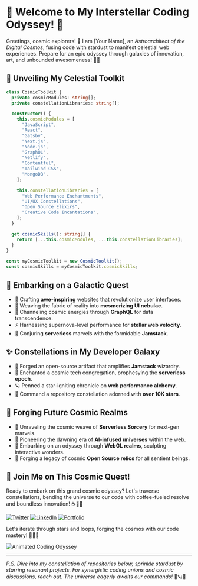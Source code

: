 # 🌌 Welcome to My Interstellar Coding Odyssey! 🚀

Greetings, cosmic explorers! 🌠 I am [Your Name], an *Astroarchitect of the Digital Cosmos*, fusing code with stardust to manifest celestial web experiences. Prepare for an epic odyssey through galaxies of innovation, art, and unbounded awesomeness! 🌌✨

## 🌌 Unveiling My Celestial Toolkit

```typescript
class CosmicToolkit {
  private cosmicModules: string[];
  private constellationLibraries: string[];

  constructor() {
    this.cosmicModules = [
      "JavaScript",
      "React",
      "Gatsby",
      "Next.js",
      "Node.js",
      "GraphQL",
      "Netlify",
      "Contentful",
      "Tailwind CSS",
      "MongoDB",
    ];

    this.constellationLibraries = [
      "Web Performance Enchantments",
      "UI/UX Constellations",
      "Open Source Elixirs",
      "Creative Code Incantations",
    ];
  }

  get cosmicSkills(): string[] {
    return [...this.cosmicModules, ...this.constellationLibraries];
  }
}

const myCosmicToolkit = new CosmicToolkit();
const cosmicSkills = myCosmicToolkit.cosmicSkills;
```

## 🚀 Embarking on a Galactic Quest

- 🌟 Crafting **awe-inspiring** websites that revolutionize user interfaces.
- 🎨 Weaving the fabric of reality into **mesmerizing UI nebulae**.
- 🌌 Channeling cosmic energies through **GraphQL** for data transcendence.
- ⚡️ Harnessing supernova-level performance for **stellar web velocity**.
- 🌠 Conjuring **serverless** marvels with the formidable **Jamstack**.

## ✨ Constellations in My Developer Galaxy

- 🌟 Forged an open-source artifact that amplifies **Jamstack** wizardry.
- 💫 Enchanted a cosmic tech congregation, prophesying the **serverless epoch**.
- 🪐 Penned a star-igniting chronicle on **web performance alchemy**.
- 🌌 Command a repository constellation adorned with **over 10K stars**.

## 🌙 Forging Future Cosmic Realms

- 🌟 Unraveling the cosmic weave of **Serverless Sorcery** for next-gen marvels.
- 🌌 Pioneering the dawning era of **AI-infused universes** within the web.
- 🌠 Embarking on an odyssey through **WebGL realms**, sculpting interactive wonders.
- 🌌 Forging a legacy of cosmic **Open Source relics** for all sentient beings.

## 🌠 Join Me on This Cosmic Quest!

Ready to embark on this grand cosmic odyssey? Let's traverse constellations, bending the universe to our code with coffee-fueled resolve and boundless innovation! ☕️🚀🌌

[![Twitter](https://img.shields.io/badge/-Twitter-1DA1F2?style=for-the-badge&logo=twitter&logoColor=white)](https://twitter.com/yourtwitterhandle)
[![LinkedIn](https://img.shields.io/badge/-LinkedIn-0077B5?style=for-the-badge&logo=linkedin&logoColor=white)](https://www.linkedin.com/in/yourlinkedinprofile)
[![Portfolio](https://img.shields.io/badge/-Portfolio-536DFE?style=for-the-badge&logoColor=white)](https://yourportfolio.com)

Let's iterate through stars and loops, forging the cosmos with our code mastery! 🌠🌟🚀

![Animated Coding Odyssey]([https://yourimageurl.com](https://img.freepik.com/premium-photo/cartoon-man-working-computer_912214-932.jpg?w=826))

---

*P.S. Dive into my constellation of repositories below, sprinkle stardust by starring resonant projects. For synergistic coding unions and cosmic discussions, reach out. The universe eagerly awaits our commands!* 🌌🪐🔮
